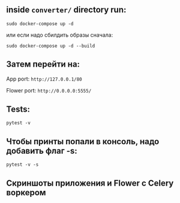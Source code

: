## inside `converter/` directory run:

`sudo docker-compose up -d`

или если надо сбилдить образы сначала:

`sudo docker-compose up -d --build`


## Затем перейти на:

App port: `http://127.0.0.1/80`

Flower port: `http://0.0.0.0:5555/`


## Tests:

`pytest -v`

## Чтобы принты попали в консоль, надо добавить флаг -s:

`pytest -v -s`

## Скриншоты приложения и Flower с Celery воркером

